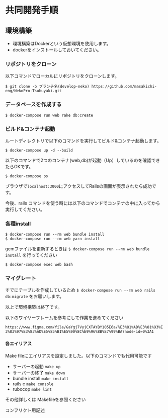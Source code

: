 # 共同開発手順

## 環境構築

- 環境構築はDockerという仮想環境を使用します。
- dockerをインストールしておいてください。

### リポジトリをクローン

以下コマンドでローカルにリポジトリをクローンします。

`$ git clone -b ブランチ名(develop-neko) https://github.com/masakichi-eng/NekoPro-Tsubuyaki.git`

### データベースを作成する

`$ docker-compose run web rake db:create`

### ビルド&コンテナ起動

ルートディレクトリで以下のコマンドを実行してビルド&コンテナ起動します。

`$ docker-compose up -d --build`

以下のコマンドで2つのコンテナ(web,db)が起動（Up）しているのを確認できたらOKです。

`$ docker-compose ps`

ブラウザで`localhost:3000`にアクセスしてRailsの画面が表示されたら成功です。

今後、rails コマンドを使う時には以下のコマンドでコンテナの中に入ってから実行してください。

### 各種install

`$ docker-compose run --rm web bundle install`  
`$ docker-compose run --rm web yarn install`

gemファイルを更新するときは
`$ docker-compose run --rm web bundle install`
を行ってください

`$ docker-compose exec web bash`

### マイグレート

すでにテーブルを作成しているため
`$ docker-compose run --rm web rails db:migrate`
をお願いします。

以上で環境構築は終了です。

以下のワイヤーフレームを参考にして作業を進めてください

`https://www.figma.com/file/GaYgj7VyjCXTAYBY105E6a/%E3%81%AD%E3%81%93%E3%83%97%E3%83%AD%E5%85%B1%E5%90%8C%E9%96%8B%E7%99%BA?node-id=0%3A1`

#### 各エイリアス

Make fileにエイリアスを設定しました。以下のコマンドでも代用可能です

- サーバーの起動 `make up`
- サーバーの終了 `make down`
- bundle install `make install`
- rails c        `make console`
- rubocop        `make lint`

その他詳しくは Makefileを参照ください

コンフリクト用記述